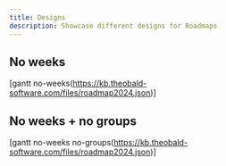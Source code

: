 ```yaml
---
title: Designs
description: Showcase different designs for Roadmaps
---
```




## No weeks

[gantt no-weeks(https://kb.theobald-software.com/files/roadmap2024.json)]

## No weeks + no groups

[gantt no-weeks no-groups(https://kb.theobald-software.com/files/roadmap2024.json)]